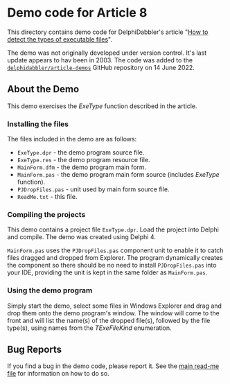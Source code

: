 # Demo code for Article 8

This directory contains demo code for DelphiDabbler's article "[How to detect the types of executable files](https://delphidabbler.com/articles/article-8)".

The demo was not originally developed under version control. It's last update appears to hav been in 2003. The code was added to the [`delphidabbler/article-demos`](https://github.com/delphidabbler/article-demos) GitHub repository on 14 June 2022.

## About the Demo

This demo exercises the _ExeType_ function described in the article.

### Installing the files

The files included in the demo are as follows:

* `ExeType.dpr` - the demo program source file.
* `ExeType.res` - the demo program resource file.
* `MainForm.dfm` - the demo program main form.
* `MainForm.pas` - the demo program main form source (includes _ExeType_ function).
* `PJDropFiles.pas` - unit used by main form source file.
* `ReadMe.txt` - this file.

### Compiling the projects

This demo contains a project file `ExeType.dpr`. Load the project into Delphi and compile. The demo was created using Delphi 4.

`MainForm.pas` uses the `PJDropFiles.pas` component unit to enable it to catch files dragged and dropped from Explorer. The program dynamically creates the component so there should be no need to install `PJDropFiles.pas` into your IDE, providing the unit is kept in the same folder as `MainForm.pas`.

### Using the demo program

Simply start the demo, select some files in Windows Explorer and drag and drop them onto the demo program's window. The window will come to the front and will list the name(s) of the dropped file(s), followed by the file type(s), using names from the _TExeFileKind_ enumeration.

## Bug Reports

If you find a bug in the demo code, please report it. See the [main read-me file](https://github.com/delphidabbler/article-demos/blob/master/README.md#bug-reports) for information on how to do so.

